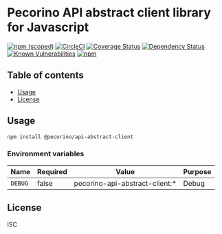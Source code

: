 # Pecorino API abstract client library for Javascript

[![npm (scoped)](https://img.shields.io/npm/v/@pecorino/api-abstract-client.svg)](https://www.npmjs.com/package/@pecorino/api-abstract-client)
[![CircleCI](https://circleci.com/gh/pecorino-jp/api-abstract-client.svg?style=svg)](https://circleci.com/gh/pecorino-jp/api-abstract-client)
[![Coverage Status](https://coveralls.io/repos/github/pecorino-jp/api-abstract-client/badge.svg?branch=master)](https://coveralls.io/github/pecorino-jp/api-abstract-client?branch=master)
[![Dependency Status](https://img.shields.io/david/pecorino-jp/api-abstract-client.svg)](https://david-dm.org/pecorino-jp/api-abstract-client)
[![Known Vulnerabilities](https://snyk.io/test/github/pecorino-jp/api-abstract-client/badge.svg?targetFile=package.json)](https://snyk.io/test/github/pecorino-jp/api-abstract-client?targetFile=package.json)
[![npm](https://img.shields.io/npm/dm/@pecorino/api-abstract-client.svg)](https://nodei.co/npm/@pecorino/api-abstract-client/)

## Table of contents

* [Usage](#usage)
* [License](#license)

## Usage

```shell
npm install @pecorino/api-abstract-client
```

### Environment variables

| Name    | Required | Value                          | Purpose |
|---------|----------|--------------------------------|---------|
| `DEBUG` | false    | pecorino-api-abstract-client:* | Debug   |

## License

ISC
